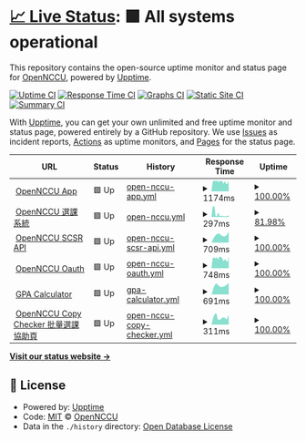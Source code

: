 # [📈 Live Status](https://OpenNCCU.github.io/status): <!--live status--> **🟩 All systems operational**

This repository contains the open-source uptime monitor and status page for [OpenNCCU](https://opennccu.com), powered by [Upptime](https://github.com/upptime/upptime).

[![Uptime CI](https://github.com/OpenNCCU/status/workflows/Uptime%20CI/badge.svg)](https://github.com/OpenNCCU/status/actions?query=workflow%3A%22Uptime+CI%22)
[![Response Time CI](https://github.com/OpenNCCU/status/workflows/Response%20Time%20CI/badge.svg)](https://github.com/OpenNCCU/status/actions?query=workflow%3A%22Response+Time+CI%22)
[![Graphs CI](https://github.com/OpenNCCU/status/workflows/Graphs%20CI/badge.svg)](https://github.com/OpenNCCU/status/actions?query=workflow%3A%22Graphs+CI%22)
[![Static Site CI](https://github.com/OpenNCCU/status/workflows/Static%20Site%20CI/badge.svg)](https://github.com/OpenNCCU/status/actions?query=workflow%3A%22Static+Site+CI%22)
[![Summary CI](https://github.com/OpenNCCU/status/workflows/Summary%20CI/badge.svg)](https://github.com/OpenNCCU/status/actions?query=workflow%3A%22Summary+CI%22)

With [Upptime](https://upptime.js.org), you can get your own unlimited and free uptime monitor and status page, powered entirely by a GitHub repository. We use [Issues](https://github.com/OpenNCCU/status/issues) as incident reports, [Actions](https://github.com/OpenNCCU/status/actions) as uptime monitors, and [Pages](https://OpenNCCU.github.io/status) for the status page.

<!--start: status pages-->
<!-- This summary is generated by Upptime (https://github.com/upptime/upptime) -->
<!-- Do not edit this manually, your changes will be overwritten -->
<!-- prettier-ignore -->
| URL | Status | History | Response Time | Uptime |
| --- | ------ | ------- | ------------- | ------ |
| <img alt="" src="https://icons.duckduckgo.com/ip3/opennccu.com.ico" height="13"> [OpenNCCU App](https://opennccu.com) | 🟩 Up | [open-nccu-app.yml](https://github.com/OpenNCCU/status/commits/HEAD/history/open-nccu-app.yml) | <details><summary><img alt="Response time graph" src="./graphs/open-nccu-app/response-time-week.png" height="20"> 1174ms</summary><br><a href="https://OpenNCCU.github.io/status/history/open-nccu-app"><img alt="Response time 1323" src="https://img.shields.io/endpoint?url=https%3A%2F%2Fraw.githubusercontent.com%2FOpenNCCU%2Fstatus%2FHEAD%2Fapi%2Fopen-nccu-app%2Fresponse-time.json"></a><br><a href="https://OpenNCCU.github.io/status/history/open-nccu-app"><img alt="24-hour response time 1357" src="https://img.shields.io/endpoint?url=https%3A%2F%2Fraw.githubusercontent.com%2FOpenNCCU%2Fstatus%2FHEAD%2Fapi%2Fopen-nccu-app%2Fresponse-time-day.json"></a><br><a href="https://OpenNCCU.github.io/status/history/open-nccu-app"><img alt="7-day response time 1174" src="https://img.shields.io/endpoint?url=https%3A%2F%2Fraw.githubusercontent.com%2FOpenNCCU%2Fstatus%2FHEAD%2Fapi%2Fopen-nccu-app%2Fresponse-time-week.json"></a><br><a href="https://OpenNCCU.github.io/status/history/open-nccu-app"><img alt="30-day response time 1162" src="https://img.shields.io/endpoint?url=https%3A%2F%2Fraw.githubusercontent.com%2FOpenNCCU%2Fstatus%2FHEAD%2Fapi%2Fopen-nccu-app%2Fresponse-time-month.json"></a><br><a href="https://OpenNCCU.github.io/status/history/open-nccu-app"><img alt="1-year response time 1323" src="https://img.shields.io/endpoint?url=https%3A%2F%2Fraw.githubusercontent.com%2FOpenNCCU%2Fstatus%2FHEAD%2Fapi%2Fopen-nccu-app%2Fresponse-time-year.json"></a></details> | <details><summary><a href="https://OpenNCCU.github.io/status/history/open-nccu-app">100.00%</a></summary><a href="https://OpenNCCU.github.io/status/history/open-nccu-app"><img alt="All-time uptime 98.58%" src="https://img.shields.io/endpoint?url=https%3A%2F%2Fraw.githubusercontent.com%2FOpenNCCU%2Fstatus%2FHEAD%2Fapi%2Fopen-nccu-app%2Fuptime.json"></a><br><a href="https://OpenNCCU.github.io/status/history/open-nccu-app"><img alt="24-hour uptime 100.00%" src="https://img.shields.io/endpoint?url=https%3A%2F%2Fraw.githubusercontent.com%2FOpenNCCU%2Fstatus%2FHEAD%2Fapi%2Fopen-nccu-app%2Fuptime-day.json"></a><br><a href="https://OpenNCCU.github.io/status/history/open-nccu-app"><img alt="7-day uptime 100.00%" src="https://img.shields.io/endpoint?url=https%3A%2F%2Fraw.githubusercontent.com%2FOpenNCCU%2Fstatus%2FHEAD%2Fapi%2Fopen-nccu-app%2Fuptime-week.json"></a><br><a href="https://OpenNCCU.github.io/status/history/open-nccu-app"><img alt="30-day uptime 91.96%" src="https://img.shields.io/endpoint?url=https%3A%2F%2Fraw.githubusercontent.com%2FOpenNCCU%2Fstatus%2FHEAD%2Fapi%2Fopen-nccu-app%2Fuptime-month.json"></a><br><a href="https://OpenNCCU.github.io/status/history/open-nccu-app"><img alt="1-year uptime 98.58%" src="https://img.shields.io/endpoint?url=https%3A%2F%2Fraw.githubusercontent.com%2FOpenNCCU%2Fstatus%2FHEAD%2Fapi%2Fopen-nccu-app%2Fuptime-year.json"></a></details>
| <img alt="" src="https://icons.duckduckgo.com/ip3/course.opennccu.com.ico" height="13"> [OpenNCCU 選課系統](https://course.opennccu.com) | 🟩 Up | [open-nccu.yml](https://github.com/OpenNCCU/status/commits/HEAD/history/open-nccu.yml) | <details><summary><img alt="Response time graph" src="./graphs/open-nccu/response-time-week.png" height="20"> 297ms</summary><br><a href="https://OpenNCCU.github.io/status/history/open-nccu"><img alt="Response time 1489" src="https://img.shields.io/endpoint?url=https%3A%2F%2Fraw.githubusercontent.com%2FOpenNCCU%2Fstatus%2FHEAD%2Fapi%2Fopen-nccu%2Fresponse-time.json"></a><br><a href="https://OpenNCCU.github.io/status/history/open-nccu"><img alt="24-hour response time 171" src="https://img.shields.io/endpoint?url=https%3A%2F%2Fraw.githubusercontent.com%2FOpenNCCU%2Fstatus%2FHEAD%2Fapi%2Fopen-nccu%2Fresponse-time-day.json"></a><br><a href="https://OpenNCCU.github.io/status/history/open-nccu"><img alt="7-day response time 297" src="https://img.shields.io/endpoint?url=https%3A%2F%2Fraw.githubusercontent.com%2FOpenNCCU%2Fstatus%2FHEAD%2Fapi%2Fopen-nccu%2Fresponse-time-week.json"></a><br><a href="https://OpenNCCU.github.io/status/history/open-nccu"><img alt="30-day response time 1146" src="https://img.shields.io/endpoint?url=https%3A%2F%2Fraw.githubusercontent.com%2FOpenNCCU%2Fstatus%2FHEAD%2Fapi%2Fopen-nccu%2Fresponse-time-month.json"></a><br><a href="https://OpenNCCU.github.io/status/history/open-nccu"><img alt="1-year response time 1489" src="https://img.shields.io/endpoint?url=https%3A%2F%2Fraw.githubusercontent.com%2FOpenNCCU%2Fstatus%2FHEAD%2Fapi%2Fopen-nccu%2Fresponse-time-year.json"></a></details> | <details><summary><a href="https://OpenNCCU.github.io/status/history/open-nccu">81.98%</a></summary><a href="https://OpenNCCU.github.io/status/history/open-nccu"><img alt="All-time uptime 99.17%" src="https://img.shields.io/endpoint?url=https%3A%2F%2Fraw.githubusercontent.com%2FOpenNCCU%2Fstatus%2FHEAD%2Fapi%2Fopen-nccu%2Fuptime.json"></a><br><a href="https://OpenNCCU.github.io/status/history/open-nccu"><img alt="24-hour uptime 100.00%" src="https://img.shields.io/endpoint?url=https%3A%2F%2Fraw.githubusercontent.com%2FOpenNCCU%2Fstatus%2FHEAD%2Fapi%2Fopen-nccu%2Fuptime-day.json"></a><br><a href="https://OpenNCCU.github.io/status/history/open-nccu"><img alt="7-day uptime 81.98%" src="https://img.shields.io/endpoint?url=https%3A%2F%2Fraw.githubusercontent.com%2FOpenNCCU%2Fstatus%2FHEAD%2Fapi%2Fopen-nccu%2Fuptime-week.json"></a><br><a href="https://OpenNCCU.github.io/status/history/open-nccu"><img alt="30-day uptime 94.88%" src="https://img.shields.io/endpoint?url=https%3A%2F%2Fraw.githubusercontent.com%2FOpenNCCU%2Fstatus%2FHEAD%2Fapi%2Fopen-nccu%2Fuptime-month.json"></a><br><a href="https://OpenNCCU.github.io/status/history/open-nccu"><img alt="1-year uptime 99.17%" src="https://img.shields.io/endpoint?url=https%3A%2F%2Fraw.githubusercontent.com%2FOpenNCCU%2Fstatus%2FHEAD%2Fapi%2Fopen-nccu%2Fuptime-year.json"></a></details>
| <img alt="" src="https://icons.duckduckgo.com/ip3/api-course.opennccu.com.ico" height="13"> [OpenNCCU SCSR API](https://api-course.opennccu.com/) | 🟩 Up | [open-nccu-scsr-api.yml](https://github.com/OpenNCCU/status/commits/HEAD/history/open-nccu-scsr-api.yml) | <details><summary><img alt="Response time graph" src="./graphs/open-nccu-scsr-api/response-time-week.png" height="20"> 709ms</summary><br><a href="https://OpenNCCU.github.io/status/history/open-nccu-scsr-api"><img alt="Response time 709" src="https://img.shields.io/endpoint?url=https%3A%2F%2Fraw.githubusercontent.com%2FOpenNCCU%2Fstatus%2FHEAD%2Fapi%2Fopen-nccu-scsr-api%2Fresponse-time.json"></a><br><a href="https://OpenNCCU.github.io/status/history/open-nccu-scsr-api"><img alt="24-hour response time 841" src="https://img.shields.io/endpoint?url=https%3A%2F%2Fraw.githubusercontent.com%2FOpenNCCU%2Fstatus%2FHEAD%2Fapi%2Fopen-nccu-scsr-api%2Fresponse-time-day.json"></a><br><a href="https://OpenNCCU.github.io/status/history/open-nccu-scsr-api"><img alt="7-day response time 709" src="https://img.shields.io/endpoint?url=https%3A%2F%2Fraw.githubusercontent.com%2FOpenNCCU%2Fstatus%2FHEAD%2Fapi%2Fopen-nccu-scsr-api%2Fresponse-time-week.json"></a><br><a href="https://OpenNCCU.github.io/status/history/open-nccu-scsr-api"><img alt="30-day response time 709" src="https://img.shields.io/endpoint?url=https%3A%2F%2Fraw.githubusercontent.com%2FOpenNCCU%2Fstatus%2FHEAD%2Fapi%2Fopen-nccu-scsr-api%2Fresponse-time-month.json"></a><br><a href="https://OpenNCCU.github.io/status/history/open-nccu-scsr-api"><img alt="1-year response time 709" src="https://img.shields.io/endpoint?url=https%3A%2F%2Fraw.githubusercontent.com%2FOpenNCCU%2Fstatus%2FHEAD%2Fapi%2Fopen-nccu-scsr-api%2Fresponse-time-year.json"></a></details> | <details><summary><a href="https://OpenNCCU.github.io/status/history/open-nccu-scsr-api">100.00%</a></summary><a href="https://OpenNCCU.github.io/status/history/open-nccu-scsr-api"><img alt="All-time uptime 100.00%" src="https://img.shields.io/endpoint?url=https%3A%2F%2Fraw.githubusercontent.com%2FOpenNCCU%2Fstatus%2FHEAD%2Fapi%2Fopen-nccu-scsr-api%2Fuptime.json"></a><br><a href="https://OpenNCCU.github.io/status/history/open-nccu-scsr-api"><img alt="24-hour uptime 100.00%" src="https://img.shields.io/endpoint?url=https%3A%2F%2Fraw.githubusercontent.com%2FOpenNCCU%2Fstatus%2FHEAD%2Fapi%2Fopen-nccu-scsr-api%2Fuptime-day.json"></a><br><a href="https://OpenNCCU.github.io/status/history/open-nccu-scsr-api"><img alt="7-day uptime 100.00%" src="https://img.shields.io/endpoint?url=https%3A%2F%2Fraw.githubusercontent.com%2FOpenNCCU%2Fstatus%2FHEAD%2Fapi%2Fopen-nccu-scsr-api%2Fuptime-week.json"></a><br><a href="https://OpenNCCU.github.io/status/history/open-nccu-scsr-api"><img alt="30-day uptime 100.00%" src="https://img.shields.io/endpoint?url=https%3A%2F%2Fraw.githubusercontent.com%2FOpenNCCU%2Fstatus%2FHEAD%2Fapi%2Fopen-nccu-scsr-api%2Fuptime-month.json"></a><br><a href="https://OpenNCCU.github.io/status/history/open-nccu-scsr-api"><img alt="1-year uptime 100.00%" src="https://img.shields.io/endpoint?url=https%3A%2F%2Fraw.githubusercontent.com%2FOpenNCCU%2Fstatus%2FHEAD%2Fapi%2Fopen-nccu-scsr-api%2Fuptime-year.json"></a></details>
| <img alt="" src="https://icons.duckduckgo.com/ip3/oauth.opennccu.com.ico" height="13"> [OpenNCCU Oauth](https://oauth.opennccu.com/api/status) | 🟩 Up | [open-nccu-oauth.yml](https://github.com/OpenNCCU/status/commits/HEAD/history/open-nccu-oauth.yml) | <details><summary><img alt="Response time graph" src="./graphs/open-nccu-oauth/response-time-week.png" height="20"> 748ms</summary><br><a href="https://OpenNCCU.github.io/status/history/open-nccu-oauth"><img alt="Response time 917" src="https://img.shields.io/endpoint?url=https%3A%2F%2Fraw.githubusercontent.com%2FOpenNCCU%2Fstatus%2FHEAD%2Fapi%2Fopen-nccu-oauth%2Fresponse-time.json"></a><br><a href="https://OpenNCCU.github.io/status/history/open-nccu-oauth"><img alt="24-hour response time 864" src="https://img.shields.io/endpoint?url=https%3A%2F%2Fraw.githubusercontent.com%2FOpenNCCU%2Fstatus%2FHEAD%2Fapi%2Fopen-nccu-oauth%2Fresponse-time-day.json"></a><br><a href="https://OpenNCCU.github.io/status/history/open-nccu-oauth"><img alt="7-day response time 748" src="https://img.shields.io/endpoint?url=https%3A%2F%2Fraw.githubusercontent.com%2FOpenNCCU%2Fstatus%2FHEAD%2Fapi%2Fopen-nccu-oauth%2Fresponse-time-week.json"></a><br><a href="https://OpenNCCU.github.io/status/history/open-nccu-oauth"><img alt="30-day response time 784" src="https://img.shields.io/endpoint?url=https%3A%2F%2Fraw.githubusercontent.com%2FOpenNCCU%2Fstatus%2FHEAD%2Fapi%2Fopen-nccu-oauth%2Fresponse-time-month.json"></a><br><a href="https://OpenNCCU.github.io/status/history/open-nccu-oauth"><img alt="1-year response time 917" src="https://img.shields.io/endpoint?url=https%3A%2F%2Fraw.githubusercontent.com%2FOpenNCCU%2Fstatus%2FHEAD%2Fapi%2Fopen-nccu-oauth%2Fresponse-time-year.json"></a></details> | <details><summary><a href="https://OpenNCCU.github.io/status/history/open-nccu-oauth">100.00%</a></summary><a href="https://OpenNCCU.github.io/status/history/open-nccu-oauth"><img alt="All-time uptime 95.00%" src="https://img.shields.io/endpoint?url=https%3A%2F%2Fraw.githubusercontent.com%2FOpenNCCU%2Fstatus%2FHEAD%2Fapi%2Fopen-nccu-oauth%2Fuptime.json"></a><br><a href="https://OpenNCCU.github.io/status/history/open-nccu-oauth"><img alt="24-hour uptime 100.00%" src="https://img.shields.io/endpoint?url=https%3A%2F%2Fraw.githubusercontent.com%2FOpenNCCU%2Fstatus%2FHEAD%2Fapi%2Fopen-nccu-oauth%2Fuptime-day.json"></a><br><a href="https://OpenNCCU.github.io/status/history/open-nccu-oauth"><img alt="7-day uptime 100.00%" src="https://img.shields.io/endpoint?url=https%3A%2F%2Fraw.githubusercontent.com%2FOpenNCCU%2Fstatus%2FHEAD%2Fapi%2Fopen-nccu-oauth%2Fuptime-week.json"></a><br><a href="https://OpenNCCU.github.io/status/history/open-nccu-oauth"><img alt="30-day uptime 95.32%" src="https://img.shields.io/endpoint?url=https%3A%2F%2Fraw.githubusercontent.com%2FOpenNCCU%2Fstatus%2FHEAD%2Fapi%2Fopen-nccu-oauth%2Fuptime-month.json"></a><br><a href="https://OpenNCCU.github.io/status/history/open-nccu-oauth"><img alt="1-year uptime 95.00%" src="https://img.shields.io/endpoint?url=https%3A%2F%2Fraw.githubusercontent.com%2FOpenNCCU%2Fstatus%2FHEAD%2Fapi%2Fopen-nccu-oauth%2Fuptime-year.json"></a></details>
| <img alt="" src="https://icons.duckduckgo.com/ip3/gpa-calc.opennccu.com.ico" height="13"> [GPA Calculator](https://gpa-calc.opennccu.com/api/gpa) | 🟩 Up | [gpa-calculator.yml](https://github.com/OpenNCCU/status/commits/HEAD/history/gpa-calculator.yml) | <details><summary><img alt="Response time graph" src="./graphs/gpa-calculator/response-time-week.png" height="20"> 691ms</summary><br><a href="https://OpenNCCU.github.io/status/history/gpa-calculator"><img alt="Response time 691" src="https://img.shields.io/endpoint?url=https%3A%2F%2Fraw.githubusercontent.com%2FOpenNCCU%2Fstatus%2FHEAD%2Fapi%2Fgpa-calculator%2Fresponse-time.json"></a><br><a href="https://OpenNCCU.github.io/status/history/gpa-calculator"><img alt="24-hour response time 836" src="https://img.shields.io/endpoint?url=https%3A%2F%2Fraw.githubusercontent.com%2FOpenNCCU%2Fstatus%2FHEAD%2Fapi%2Fgpa-calculator%2Fresponse-time-day.json"></a><br><a href="https://OpenNCCU.github.io/status/history/gpa-calculator"><img alt="7-day response time 691" src="https://img.shields.io/endpoint?url=https%3A%2F%2Fraw.githubusercontent.com%2FOpenNCCU%2Fstatus%2FHEAD%2Fapi%2Fgpa-calculator%2Fresponse-time-week.json"></a><br><a href="https://OpenNCCU.github.io/status/history/gpa-calculator"><img alt="30-day response time 691" src="https://img.shields.io/endpoint?url=https%3A%2F%2Fraw.githubusercontent.com%2FOpenNCCU%2Fstatus%2FHEAD%2Fapi%2Fgpa-calculator%2Fresponse-time-month.json"></a><br><a href="https://OpenNCCU.github.io/status/history/gpa-calculator"><img alt="1-year response time 691" src="https://img.shields.io/endpoint?url=https%3A%2F%2Fraw.githubusercontent.com%2FOpenNCCU%2Fstatus%2FHEAD%2Fapi%2Fgpa-calculator%2Fresponse-time-year.json"></a></details> | <details><summary><a href="https://OpenNCCU.github.io/status/history/gpa-calculator">100.00%</a></summary><a href="https://OpenNCCU.github.io/status/history/gpa-calculator"><img alt="All-time uptime 100.00%" src="https://img.shields.io/endpoint?url=https%3A%2F%2Fraw.githubusercontent.com%2FOpenNCCU%2Fstatus%2FHEAD%2Fapi%2Fgpa-calculator%2Fuptime.json"></a><br><a href="https://OpenNCCU.github.io/status/history/gpa-calculator"><img alt="24-hour uptime 100.00%" src="https://img.shields.io/endpoint?url=https%3A%2F%2Fraw.githubusercontent.com%2FOpenNCCU%2Fstatus%2FHEAD%2Fapi%2Fgpa-calculator%2Fuptime-day.json"></a><br><a href="https://OpenNCCU.github.io/status/history/gpa-calculator"><img alt="7-day uptime 100.00%" src="https://img.shields.io/endpoint?url=https%3A%2F%2Fraw.githubusercontent.com%2FOpenNCCU%2Fstatus%2FHEAD%2Fapi%2Fgpa-calculator%2Fuptime-week.json"></a><br><a href="https://OpenNCCU.github.io/status/history/gpa-calculator"><img alt="30-day uptime 100.00%" src="https://img.shields.io/endpoint?url=https%3A%2F%2Fraw.githubusercontent.com%2FOpenNCCU%2Fstatus%2FHEAD%2Fapi%2Fgpa-calculator%2Fuptime-month.json"></a><br><a href="https://OpenNCCU.github.io/status/history/gpa-calculator"><img alt="1-year uptime 100.00%" src="https://img.shields.io/endpoint?url=https%3A%2F%2Fraw.githubusercontent.com%2FOpenNCCU%2Fstatus%2FHEAD%2Fapi%2Fgpa-calculator%2Fuptime-year.json"></a></details>
| <img alt="" src="https://icons.duckduckgo.com/ip3/copy-checker.opennccu.com.ico" height="13"> [OpenNCCU Copy Checker 批量選課協助頁](https://copy-checker.opennccu.com) | 🟩 Up | [open-nccu-copy-checker.yml](https://github.com/OpenNCCU/status/commits/HEAD/history/open-nccu-copy-checker.yml) | <details><summary><img alt="Response time graph" src="./graphs/open-nccu-copy-checker/response-time-week.png" height="20"> 311ms</summary><br><a href="https://OpenNCCU.github.io/status/history/open-nccu-copy-checker"><img alt="Response time 311" src="https://img.shields.io/endpoint?url=https%3A%2F%2Fraw.githubusercontent.com%2FOpenNCCU%2Fstatus%2FHEAD%2Fapi%2Fopen-nccu-copy-checker%2Fresponse-time.json"></a><br><a href="https://OpenNCCU.github.io/status/history/open-nccu-copy-checker"><img alt="24-hour response time 268" src="https://img.shields.io/endpoint?url=https%3A%2F%2Fraw.githubusercontent.com%2FOpenNCCU%2Fstatus%2FHEAD%2Fapi%2Fopen-nccu-copy-checker%2Fresponse-time-day.json"></a><br><a href="https://OpenNCCU.github.io/status/history/open-nccu-copy-checker"><img alt="7-day response time 311" src="https://img.shields.io/endpoint?url=https%3A%2F%2Fraw.githubusercontent.com%2FOpenNCCU%2Fstatus%2FHEAD%2Fapi%2Fopen-nccu-copy-checker%2Fresponse-time-week.json"></a><br><a href="https://OpenNCCU.github.io/status/history/open-nccu-copy-checker"><img alt="30-day response time 311" src="https://img.shields.io/endpoint?url=https%3A%2F%2Fraw.githubusercontent.com%2FOpenNCCU%2Fstatus%2FHEAD%2Fapi%2Fopen-nccu-copy-checker%2Fresponse-time-month.json"></a><br><a href="https://OpenNCCU.github.io/status/history/open-nccu-copy-checker"><img alt="1-year response time 311" src="https://img.shields.io/endpoint?url=https%3A%2F%2Fraw.githubusercontent.com%2FOpenNCCU%2Fstatus%2FHEAD%2Fapi%2Fopen-nccu-copy-checker%2Fresponse-time-year.json"></a></details> | <details><summary><a href="https://OpenNCCU.github.io/status/history/open-nccu-copy-checker">100.00%</a></summary><a href="https://OpenNCCU.github.io/status/history/open-nccu-copy-checker"><img alt="All-time uptime 100.00%" src="https://img.shields.io/endpoint?url=https%3A%2F%2Fraw.githubusercontent.com%2FOpenNCCU%2Fstatus%2FHEAD%2Fapi%2Fopen-nccu-copy-checker%2Fuptime.json"></a><br><a href="https://OpenNCCU.github.io/status/history/open-nccu-copy-checker"><img alt="24-hour uptime 100.00%" src="https://img.shields.io/endpoint?url=https%3A%2F%2Fraw.githubusercontent.com%2FOpenNCCU%2Fstatus%2FHEAD%2Fapi%2Fopen-nccu-copy-checker%2Fuptime-day.json"></a><br><a href="https://OpenNCCU.github.io/status/history/open-nccu-copy-checker"><img alt="7-day uptime 100.00%" src="https://img.shields.io/endpoint?url=https%3A%2F%2Fraw.githubusercontent.com%2FOpenNCCU%2Fstatus%2FHEAD%2Fapi%2Fopen-nccu-copy-checker%2Fuptime-week.json"></a><br><a href="https://OpenNCCU.github.io/status/history/open-nccu-copy-checker"><img alt="30-day uptime 100.00%" src="https://img.shields.io/endpoint?url=https%3A%2F%2Fraw.githubusercontent.com%2FOpenNCCU%2Fstatus%2FHEAD%2Fapi%2Fopen-nccu-copy-checker%2Fuptime-month.json"></a><br><a href="https://OpenNCCU.github.io/status/history/open-nccu-copy-checker"><img alt="1-year uptime 100.00%" src="https://img.shields.io/endpoint?url=https%3A%2F%2Fraw.githubusercontent.com%2FOpenNCCU%2Fstatus%2FHEAD%2Fapi%2Fopen-nccu-copy-checker%2Fuptime-year.json"></a></details>

<!--end: status pages-->

[**Visit our status website →**](https://OpenNCCU.github.io/status)

## 📄 License

- Powered by: [Upptime](https://github.com/upptime/upptime)
- Code: [MIT](./LICENSE) © [OpenNCCU](https://opennccu.com)
- Data in the `./history` directory: [Open Database License](https://opendatacommons.org/licenses/odbl/1-0/)
